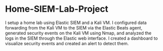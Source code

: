 # Home-SIEM-Lab-Project
I setup a home lab using Elastic SIEM and a Kali VM. I configured data forwarding from the Kali VM to the SIEM via the Elastic Beats agent, generated security events on the Kali VM using Nmap, and analyzed the logs in the SIEM through the Elastic web interface. I created a dashboard to visualize security events and created an alert to detect them.



